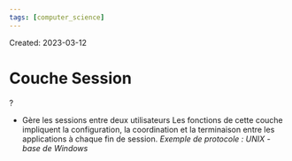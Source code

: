 ```yaml
---
tags: [computer_science] 
---
```

Created: 2023-03-12

# Couche Session
?
- Gère les sessions entre deux utilisateurs Les fonctions de cette couche impliquent la configuration, la coordination et la terminaison entre les applications à chaque fin de session. *Exemple de protocole : UNIX - base de Windows*
<!--SR:!2023-03-19,4,230-->
